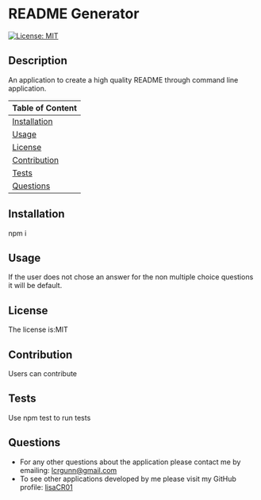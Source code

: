 
  # README Generator

  [![License: MIT](https://img.shields.io/badge/License-MIT-yellow.svg)](https://opensource.org/licenses/MIT)

  ## Description 
  An application to create a high quality README through command line application. 

  |         Table of Content      |
  | ----------------------------- |
  | [Installation](#installation) |
  | [Usage](#usage)               |
  | [License](#license)           |
  | [Contribution](#contribution) |
  | [Tests](#tests)               |
  | [Questions](#questions)       |
 
  ## Installation 
  npm i
  ## Usage 
  If the user does not chose an answer for the non multiple choice questions it will be default.
  ## License 
  The license is:MIT
  ## Contribution 
  Users can contribute
  ## Tests 
  Use npm test to run tests
  ## Questions 
  * For any other questions about the application please contact me by emailing: lcrgunn@gmail.com
  * To see other applications developed by me please visit my GitHub profile: [lisaCR01](https://github.com/lisaCR01/)
